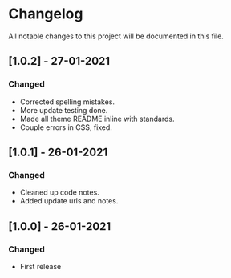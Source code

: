 # Changelog

All notable changes to this project will be documented in this file.

## [1.0.2] - 27-01-2021

### Changed
- Corrected spelling mistakes.
- More update testing done.
- Made all theme README inline with standards.
- Couple errors in CSS, fixed.

## [1.0.1] - 26-01-2021

### Changed
- Cleaned up code notes.
- Added update urls and notes.

## [1.0.0] - 26-01-2021

### Changed
- First release
